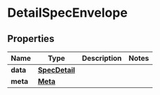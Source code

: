 

# DetailSpecEnvelope


## Properties

| Name | Type | Description | Notes |
|------------ | ------------- | ------------- | -------------|
|**data** | [**SpecDetail**](SpecDetail.md) |  |  |
|**meta** | [**Meta**](Meta.md) |  |  |



